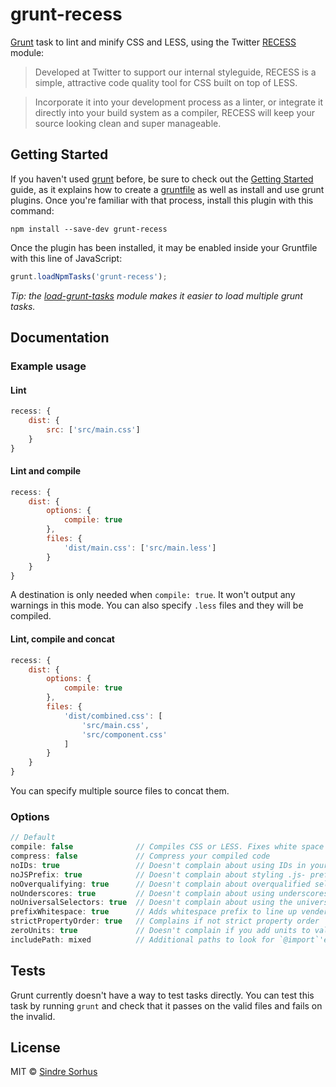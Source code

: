 # grunt-recess

[Grunt][grunt] task to lint and minify CSS and LESS, using the Twitter [RECESS][recess] module:

> Developed at Twitter to support our internal styleguide, RECESS is a simple, attractive code quality tool for CSS built on top of LESS.

> Incorporate it into your development process as a linter, or integrate it directly into your build system as a compiler, RECESS will keep your source looking clean and super manageable.


## Getting Started

If you haven't used [grunt][] before, be sure to check out the [Getting Started][] guide, as it explains how to create a [gruntfile][Getting Started] as well as install and use grunt plugins. Once you're familiar with that process, install this plugin with this command:

```shell
npm install --save-dev grunt-recess
```

Once the plugin has been installed, it may be enabled inside your Gruntfile with this line of JavaScript:

```js
grunt.loadNpmTasks('grunt-recess');
```

*Tip: the [load-grunt-tasks](https://github.com/sindresorhus/load-grunt-tasks) module makes it easier to load multiple grunt tasks.*

[grunt]: http://gruntjs.com
[Getting Started]: https://github.com/gruntjs/grunt/wiki/Getting-started


## Documentation


### Example usage


#### Lint

```javascript
recess: {
	dist: {
		src: ['src/main.css']
	}
}
```


#### Lint and compile

```javascript
recess: {
	dist: {
		options: {
			compile: true
		},
		files: {
			'dist/main.css': ['src/main.less']
		}
	}
}
```

A destination is only needed when `compile: true`. It won't output any warnings in this mode.
You can also specify `.less` files and they will be compiled.


#### Lint, compile and concat

```javascript
recess: {
	dist: {
		options: {
			compile: true
		},
		files: {
			'dist/combined.css': [
				'src/main.css',
				'src/component.css'
			]
		}
	}
}
```

You can specify multiple source files to concat them.


### Options

```javascript
// Default
compile: false 				// Compiles CSS or LESS. Fixes white space and sort order.
compress: false				// Compress your compiled code
noIDs: true					// Doesn't complain about using IDs in your stylesheets
noJSPrefix: true			// Doesn't complain about styling .js- prefixed classnames
noOverqualifying: true		// Doesn't complain about overqualified selectors (ie: div#foo.bar)
noUnderscores: true			// Doesn't complain about using underscores in your class names
noUniversalSelectors: true	// Doesn't complain about using the universal * selector
prefixWhitespace: true		// Adds whitespace prefix to line up vender prefixed properties
strictPropertyOrder: true	// Complains if not strict property order
zeroUnits: true				// Doesn't complain if you add units to values of 0
includePath: mixed			// Additional paths to look for `@import`'ed LESS files.  Accepts a string or an array of strings.
```


## Tests

Grunt currently doesn't have a way to test tasks directly. You can test this task by running `grunt` and check that it passes on the valid files and fails on the invalid.


## License

MIT © [Sindre Sorhus](http://sindresorhus.com)


[recess]: https://github.com/twitter/recess
